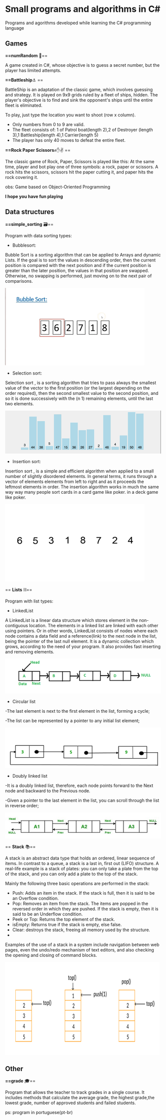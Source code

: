 # Small programs and algorithms in C#

Programs and agorithms developed while learning the C# programming language



## Games
**==numRandom** :game_die:==

A game created in C#, whose objective is to guess a secret number, but the player has limited attempts. 

**==Battleship**:anchor: == 

BattleShip is an adaptation of the classic game, which involves guessing and strategy. It is played on 9x9 grids ruled by a fleet of ships, hidden. The player's objective is to find and sink the opponent's ships until the entire fleet is eliminated.

To play, just type the location you want to shoot (row x column).

- Only numbers from 0 to 9 are valid.
- The fleet consists of: 1 of Patrol boat(length 2),2 of Destroyer (length 3),1 Battleship(length 4),1 Carrier(length 5)
- The player has only 40 moves to defeat the entire fleet.



**==Rock Paper Scissors**✊✋✌️ ==

The classic game of Rock, Paper, Scissors is played like this: At the same time, player and bot play one of three symbols: a rock, paper or scissors. A rock hits the scissors, scissors hit the paper cutting it, and paper hits the rock covering it. 

obs: Game based on Object-Oriented Programming

**I hope you have fun playing**

## Data structures


**==simple_sorting** :card_file_box:==

Program with data sorting types:

- Bubblesort:

Bubble Sort is a sorting algorithm that can be applied to Arrays and dynamic Lists. If the goal is to sort the values in descending order, then the current position is compared with the next position and if the current position is greater than the later position, the values in that position are swapped. Otherwise, no swapping is performed, just moving on to the next pair of comparisons.

<img src="https://github.com/Diana-rosalem/small-programs-and-algorithms-in-csharp-/blob/main/img/BubbleSort.gif" width="450" height="250" />

- Selection sort:

Selection sort , is a sorting algorithm that tries to pass always the smallest value of the vector to the first position (or the largest depending on the order required), then the second smallest value to the second position, and so it is done successively with the (n 1) remaining elements, until the last two elements.


![alt-text](https://github.com/Diana-rosalem/small-programs-and-algorithms-in-csharp-/blob/main/img/Selectionsort.gif)



- Insertion sort:

Insertion sort , is a simple and efficient algorithm when applied to a small number of slightly disordered elements.
In general terms, it runs through a vector of elements elements from left to right and as it proceeds the leftmost elements in order. 
The insertion algorithm works in much the same way way many people sort cards in a card game like poker. in a deck game like poker.

<img src="https://github.com/Diana-rosalem/small-programs-and-algorithms-in-csharp-/blob/main/img/Insertion-sort-example.gif" width="450" height="250" />

== **Lists**  ⛓==

Program with  list types:

- LinkedList

A LinkedList is a linear data structure which stores element in the non-contiguous location. The elements in a linked list are linked with each other using pointers. Or in other words, LinkedList consists of nodes where each node contains a data field and a reference(link) to the next node in the list, being the pointer of the last null element. It is a dynamic collection which grows, according to the need of your program. It also provides fast inserting and removing elements.

![alt-text](https://github.com/Diana-rosalem/small-programs-and-algorithms-in-csharp-/blob/main/img/linkedList1.png)

- Circular list

-The last element is next to the first element in the list, forming a cycle;

-The list can be represented by a pointer to any initial list element;

![alt-text](https://github.com/Diana-rosalem/small-programs-and-algorithms-in-csharp-/blob/main/img/Circular%20list.png)

- Doubly linked list

-It is a doubly linked list, therefore, each node points forward to the Next node and backward to the Previous node.

-Given a pointer to the last element in the list, you can scroll through the list in reverse order;

![alt-text](https://github.com/Diana-rosalem/small-programs-and-algorithms-in-csharp-/blob/main/img/dualList.jpg)


== **Stack**  📚==

A stack is an abstract data type that holds an ordered, linear sequence of items. In contrast to a queue, a stack is a last in, first out (LIFO) structure. A real-life example is a stack of plates: you can only take a plate from the top of the stack, and you can only add a plate to the top of the stack.

Mainly the following three basic operations are performed in the stack:

- Push: Adds an item in the stack. If the stack is full, then it is said to be an Overflow condition.
- Pop: Removes an item from the stack. The items are popped in the reversed order in which they are pushed. If the stack is empty, then it is said to be an Underflow condition.
- Peek or Top: Returns the top element of the stack.
- isEmpty: Returns true if the stack is empty, else false.
- Clear: destroys the stack, freeing all memory used by the structure.
- 
Examples of the use of a stack in a system include navigation between web pages, even the undo/redo mechanism of text editors, and also checking the opening and closing of command blocks.

<img src="https://github.com/Diana-rosalem/small-programs-and-algorithms-in-csharp-/blob/main/img/stack%20.png" width="500" height="300" />

## Other

**==grade** :mortar_board:==

Program that allows the teacher to track grades in a single course. It includes methods that calculate the average grade, the highest grade,the lowest grade, number of approved students and  failed students.

ps: program in portuguese(pt-br)
